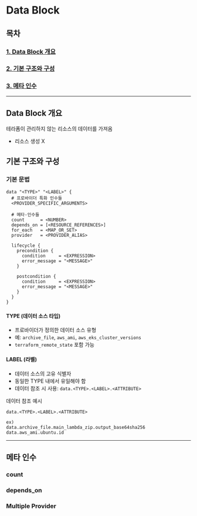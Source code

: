# Data Block

## 목차
### [1. Data Block 개요](#data-block-개요)
### [2. 기본 구조와 구성](#기본-구조와-구성)
### [3. 메타 인수](#메타-인수)

---

## Data Block 개요

테라폼이 관리하지 않는 리소스의 데이터를 가져옴
- 리소스 생성 X

## 기본 구조와 구성

### 기본 문법

```hcl
data "<TYPE>" "<LABEL>" {
  # 프로바이더 특화 인수들
  <PROVIDER_SPECIFIC_ARGUMENTS>

  # 메타-인수들
  count      = <NUMBER>
  depends_on = [<RESOURCE_REFERENCES>]
  for_each   = <MAP_OR_SET>
  provider   = <PROVIDER_ALIAS>
  
  lifecycle {
    precondition {
      condition     = <EXPRESSION>
      error_message = "<MESSAGE>"
    }
    
    postcondition {
      condition     = <EXPRESSION>
      error_message = "<MESSAGE>"
    }
  }
}
```



#### TYPE (데이터 소스 타입)
- 프로바이더가 정의한 데이터 소스 유형
- 예: `archive_file`, `aws_ami`, `aws_eks_cluster_versions`
- `terraform_remote_state` 포함 가능

#### LABEL (라벨)
- 데이터 소스의 고유 식별자
- 동일한 TYPE 내에서 유일해야 함
- 데이터 참조 시 사용: `data.<TYPE>.<LABEL>.<ATTRIBUTE>`

데이터 참조 예시
```hcl
data.<TYPE>.<LABEL>.<ATTRIBUTE>

ex)
data.archive_file.main_lambda_zip.output_base64sha256
data.aws_ami.ubuntu.id
```

---

## 메타 인수

### count

### depends_on

### Multiple Provider


